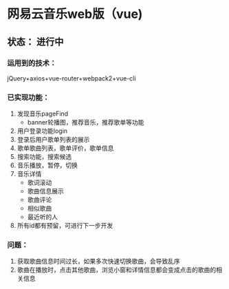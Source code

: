 # 网易云音乐web版（vue)

## 状态： 进行中

### 运用到的技术：
jQuery+axios+vue-router+webpack2+vue-cli

### 已实现功能：
1. 发现音乐pageFind
	-	banner轮播图，推荐音乐，推荐歌单等功能
2. 用户登录功能login
3. 登录后用户歌单列表的展示
4. 歌单歌曲列表，歌单评价，歌单信息
5. 搜索功能，搜索候选
6. 音乐播放，暂停，切换
7. 音乐详情
	- 歌词滚动
	- 歌曲信息展示
	- 歌曲评论
	- 相似歌曲
	- 最近听的人
8. 所有id都有预留，可进行下一步开发

### 问题：
1. 获取歌曲信息时间过长，如果多次快速切换歌曲，会导致乱序
2. 歌曲在播放时，点击其他歌曲，浏览小窗和详情信息都会变成点击的歌曲的相关信息